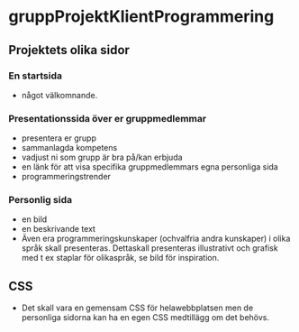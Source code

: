 # gruppProjektKlientProgrammering

## Projektets olika sidor
### En startsida
- något välkomnande. 

### Presentationssida över er gruppmedlemmar
- presentera er grupp
- sammanlagda kompetens
- vadjust ni som grupp är bra på/kan erbjuda
- en länk för att visa specifika gruppmedlemmars egna personliga sida
- programmeringstrender

### Personlig sida
- en bild
- en beskrivande text
- Även era programmeringskunskaper (ochvalfria andra kunskaper) i olika språk skall presenteras. Dettaskall presenteras illustrativt och     grafisk med t ex staplar för olikaspråk, se bild för inspiration. 
  
## CSS
- Det skall vara en gemensam CSS för helawebbplatsen men de personliga sidorna kan ha en egen CSS medtillägg om det behövs. 

